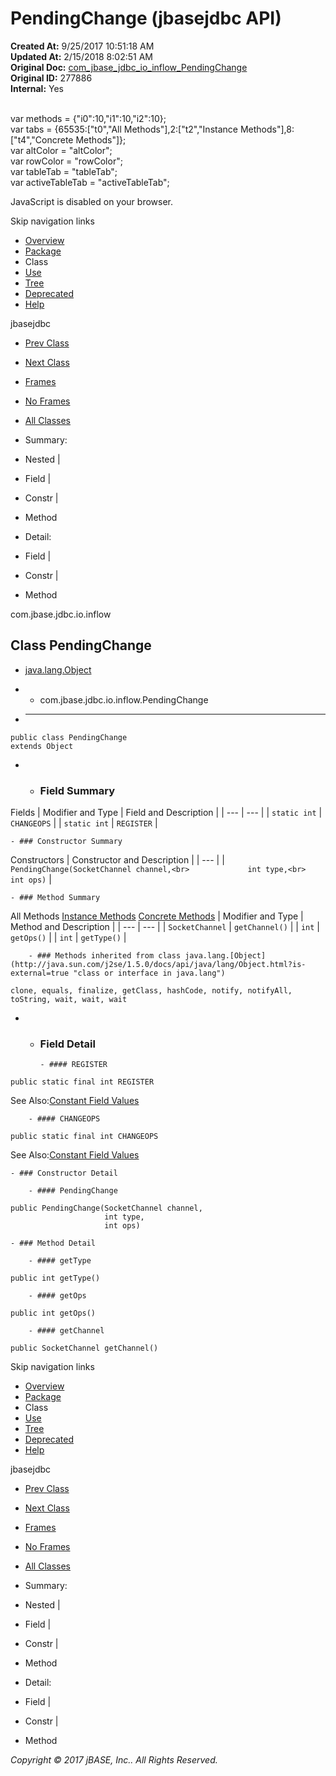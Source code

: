 # PendingChange (jbasejdbc   API)

**Created At:** 9/25/2017 10:51:18 AM  
**Updated At:** 2/15/2018 8:02:51 AM  
**Original Doc:** [com_jbase_jdbc_io_inflow_PendingChange](https://docs.jbase.com/39238-inflow/com_jbase_jdbc_io_inflow_PendingChange)  
**Original ID:** 277886  
**Internal:** Yes  

<!--<br>    try {<br>        if (location.href.indexOf('is-external=true') == -1) {<br>            parent.document.title="PendingChange (jbasejdbc   API)";<br>        }<br>    }<br>    catch(err) {<br>    }<br>//--><br>var methods = {"i0":10,"i1":10,"i2":10};<br>var tabs = {65535:["t0","All Methods"],2:["t2","Instance Methods"],8:["t4","Concrete Methods"]};<br>var altColor = "altColor";<br>var rowColor = "rowColor";<br>var tableTab = "tableTab";<br>var activeTableTab = "activeTableTab";
JavaScript is disabled on your browser.

Skip navigation links

- [Overview](../../../../../overview-summary.html)
- [Package](./../com.jbase.jdbc.io.inflow-%28jbasejdbc---api%29)
- Class
- [Use](./../class-use/uses-of-class-com.jbase.jdbc.io.inflow.pendingchange-%28jbasejdbc---api%29)
- [Tree](./../com.jbase.jdbc.io.inflow-class-hierarchy-%28jbasejdbc---api%29)
- [Deprecated](../../../../../deprecated-list.html)
- [Help](../../../../../help-doc.html)


jbasejdbc <br>

- [Prev Class](./../clienthandle-%28jbasejdbc---api%29 "class in com.jbase.jdbc.io.inflow")
- [Next Class](./../requesthandler-%28jbasejdbc---api%29 "interface in com.jbase.jdbc.io.inflow")


- [Frames](./.)
- [No Frames](./.)


- [All Classes](../../../../../allclasses-noframe.html)


<!--<br>  allClassesLink = document.getElementById("allclasses\_navbar\_top");<br>  if(window==top) {<br>    allClassesLink.style.display = "block";<br>  }<br>  else {<br>    allClassesLink.style.display = "none";<br>  }<br>  //-->

- Summary:
- Nested |
- Field |
- Constr |
- Method


- Detail:
- Field |
- Constr |
- Method

com.jbase.jdbc.io.inflow

## Class PendingChange

- [java.lang.Object](http://java.sun.com/j2se/1.5.0/docs/api/java/lang/Object.html?is-external=true "class or interface in java.lang")
- - com.jbase.jdbc.io.inflow.PendingChange


- * * *


```
public class PendingChange
extends Object
```

- - ### Field Summary


Fields | Modifier and Type | Field and Description |
| --- | --- |
| `static int` | `CHANGEOPS`  |
| `static int` | `REGISTER`  |


    - ### Constructor Summary


Constructors | Constructor and Description |
| --- |
| `PendingChange(SocketChannel channel,<br>             int type,<br>             int ops)`  |


    - ### Method Summary


All Methods [Instance Methods](javascript:show%282%29;) [Concrete Methods](javascript:show%288%29;) | Modifier and Type | Method and Description |
| --- | --- |
| `SocketChannel` | `getChannel()`  |
| `int` | `getOps()`  |
| `int` | `getType()`  |


        - ### Methods inherited from class java.lang.[Object](http://java.sun.com/j2se/1.5.0/docs/api/java/lang/Object.html?is-external=true "class or interface in java.lang")
`clone, equals, finalize, getClass, hashCode, notify, notifyAll, toString, wait, wait, wait`

- - ### Field Detail

        - #### REGISTER

```
public static final int REGISTER
```
See Also:[Constant Field Values](../../../../../constant-values.html#com.jbase.jdbc.io.inflow.PendingChange.REGISTER)


        - #### CHANGEOPS

```
public static final int CHANGEOPS
```
See Also:[Constant Field Values](../../../../../constant-values.html#com.jbase.jdbc.io.inflow.PendingChange.CHANGEOPS)


    - ### Constructor Detail

        - #### PendingChange

```
public PendingChange(SocketChannel channel,
                     int type,
                     int ops)
```


    - ### Method Detail

        - #### getType

```
public int getType()
```


        - #### getOps

```
public int getOps()
```


        - #### getChannel

```
public SocketChannel getChannel()
```

Skip navigation links

- [Overview](../../../../../overview-summary.html)
- [Package](./../com.jbase.jdbc.io.inflow-%28jbasejdbc---api%29)
- Class
- [Use](./../class-use/uses-of-class-com.jbase.jdbc.io.inflow.pendingchange-%28jbasejdbc---api%29)
- [Tree](./../com.jbase.jdbc.io.inflow-class-hierarchy-%28jbasejdbc---api%29)
- [Deprecated](../../../../../deprecated-list.html)
- [Help](../../../../../help-doc.html)


jbasejdbc <br>

- [Prev Class](./../clienthandle-%28jbasejdbc---api%29 "class in com.jbase.jdbc.io.inflow")
- [Next Class](./../requesthandler-%28jbasejdbc---api%29 "interface in com.jbase.jdbc.io.inflow")


- [Frames](./.)
- [No Frames](./.)


- [All Classes](../../../../../allclasses-noframe.html)


<!--<br>  allClassesLink = document.getElementById("allclasses\_navbar\_bottom");<br>  if(window==top) {<br>    allClassesLink.style.display = "block";<br>  }<br>  else {<br>    allClassesLink.style.display = "none";<br>  }<br>  //-->

- Summary:
- Nested |
- Field |
- Constr |
- Method


- Detail:
- Field |
- Constr |
- Method

*Copyright © 2017 jBASE, Inc.. All Rights Reserved.*
